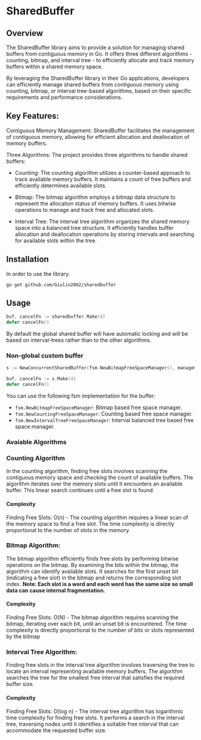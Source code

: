 # SharedBuffer

## Overview
The SharedBuffer library aims to provide a solution for managing shared buffers from contiguous memory in Go. It offers three different algorithms - counting, bitmap, and interval tree - to efficiently allocate and track memory buffers within a shared memory space.

By leveraging the SharedBuffer library in their Go applications, developers can efficiently manage shared buffers from contiguous memory using counting, bitmap, or interval tree-based algorithms, based on their specific requirements and performance considerations.

## Key Features:

Contiguous Memory Management: SharedBuffer facilitates the management of contiguous memory, allowing for efficient allocation and deallocation of memory buffers.

Three Algorithms: The project provides three algorithms to handle shared buffers:

* Counting: The counting algorithm utilizes a counter-based approach to track available memory buffers. It maintains a count of free buffers and efficiently determines available slots.

* Bitmap: The bitmap algorithm employs a bitmap data structure to represent the allocation status of memory buffers. It uses bitwise operations to manage and track free and allocated slots.

* Interval Tree: The interval tree algorithm organizes the shared memory space into a balanced tree structure. It efficiently handles buffer allocation and deallocation operations by storing intervals and searching for available slots within the tree.

## Installation

In order to use the library.
```
go get github.com/Giulio2002/sharedbuffer
```

## Usage

```go
buf, cancelFn := sharedbuffer.Make(4)
defer cancelFn()
```

By default the global shared buffer will have automatic locking and will be based on interval-trees rather than to the other algorithms.

### Non-global custom buffer

```go
s := NewConcurrentSharedBuffer(fsm.NewBitmapFreeSpaceManager(), management.NewMemoryBuffer())

buf, cancelFn := s.Make(4)
defer cancelFn()
```

You can use the following fsm implementation for the buffer:

* `fsm.NewBitmapFreeSpaceManager`: Bitmap based free space manager.
* `fsm.NewCountingFreeSpaceManager`: Counting based free space manager.
* `fsm.NewIntervalTreeFreeSpaceManager`: Interval balanced tree based free space manager.

### Avaiable Algorithms

### Counting Algorithm

In the counting algorithm, finding free slots involves scanning the contiguous memory space and checking the count of available buffers. The algorithm iterates over the memory slots until it encounters an available buffer. This linear search continues until a free slot is found.

#### Complexity


Finding Free Slots: O(n) - The counting algorithm requires a linear scan of the memory space to find a free slot. The time complexity is directly proportional to the number of slots in the memory.

### Bitmap Algorithm:

The bitmap algorithm efficiently finds free slots by performing bitwise operations on the bitmap. By examining the bits within the bitmap, the algorithm can identify available slots. It searches for the first unset bit (indicating a free slot) in the bitmap and returns the corresponding slot index.
**Note: Each slot is a word and each word has the same size so small data can cause internal fragmentation.**

#### Complexity

Finding Free Slots: O(N) - The bitmap algorithm requires scanning the bitmap, iterating over each bit, until an unset bit is encountered. The time complexity is directly proportional to the number of bits or slots represented by the bitmap


### Interval Tree Algorithm:
Finding free slots in the interval tree algorithm involves traversing the tree to locate an interval representing available memory buffers. The algorithm searches the tree for the smallest free interval that satisfies the required buffer size.

#### Complexity

Finding Free Slots: O(log n) - The interval tree algorithm has logarithmic time complexity for finding free slots. It performs a search in the interval tree, traversing nodes until it identifies a suitable free interval that can accommodate the requested buffer size.

